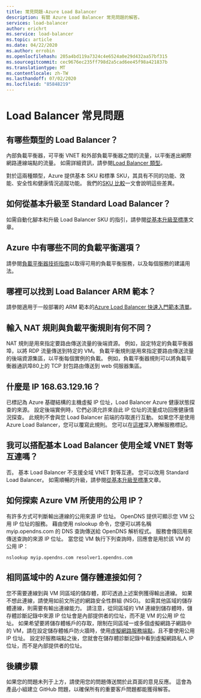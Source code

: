 ```yaml
---
title: 常見問題-Azure Load Balancer
description: 有關 Azure Load Balancer 常見問題的解答。
services: load-balancer
author: erichrt
ms.service: load-balancer
ms.topic: article
ms.date: 04/22/2020
ms.author: errobin
ms.openlocfilehash: 205a4bd119a7324c4e6524a0e29d432aa57bf315
ms.sourcegitcommit: cec9676ec235ff798d2a5cad6ee45f98a421837b
ms.translationtype: MT
ms.contentlocale: zh-TW
ms.lasthandoff: 07/02/2020
ms.locfileid: "85848219"
---
```

# <a name="load-balancer-frequently-asked-questions"></a>Load Balancer 常見問題

## <a name="what-types-of-load-balancer-exist"></a>有哪些類型的 Load Balancer？
內部負載平衡器，可平衡 VNET 和外部負載平衡器之間的流量，以平衡進出網際網路連線端點的流量。 如需詳細資訊，請參閱[Load Balancer 類型](components.md#frontend-ip-configurations)。 

對於這兩種類型，Azure 提供基本 SKU 和標準 SKU，其具有不同的功能、效能、安全性和健康情況追蹤功能。 我們的[SKU 比較](skus.md)一文會說明這些差異。

 ## <a name="how-can-i-upgrade-from-a-basic-to-a-standard-load-balancer"></a>如何從基本升級至 Standard Load Balancer？
如需自動化腳本和升級 Load Balancer SKU 的指引，請參閱[從基本升級至標準](upgrade-basic-standard.md)文章。

 ## <a name="what-are-the-different-load-balancing-options-in-azure"></a>Azure 中有哪些不同的負載平衡選項？
請參閱[負載平衡器技術指南](https://docs.microsoft.com/azure/architecture/guide/technology-choices/load-balancing-overview)以取得可用的負載平衡服務，以及每個服務的建議用法。

## <a name="where-can-i-find-load-balancer-arm-templates"></a>哪裡可以找到 Load Balancer ARM 範本？
請參閱適用于一般部署的 ARM 範本的[Azure Load Balancer 快速入門範本清單](https://docs.microsoft.com/azure/templates/microsoft.network/loadbalancers#quickstart-templates)。

## <a name="how-are-inbound-nat-rules-different-from-load-balancing-rules"></a>輸入 NAT 規則與負載平衡規則有何不同？
NAT 規則是用來指定要路由傳送流量的後端資源。 例如，設定特定的負載平衡器埠，以將 RDP 流量傳送到特定的 VM。 負載平衡規則是用來指定要路由傳送流量的後端資源集區，以平衡每個實例的負載。 例如，負載平衡器規則可以將負載平衡器通訊埠80上的 TCP 封包路由傳送到 web 伺服器集區。

## <a name="what-is-ip-1686312916"></a>什麼是 IP 168.63.129.16？
已標記為 Azure 基礎結構的主機虛擬 IP 位址，Load Balancer Azure 健康狀態探查的來源。 設定後端實例時，它們必須允許來自此 IP 位址的流量成功回應健康情況探查。 此規則不會與您 Load Balancer 前端的存取進行互動。 如果您不是使用 Azure Load Balancer，您可以覆寫此規則。 您可以在[這裡](https://docs.microsoft.com/azure/virtual-network/service-tags-overview#available-service-tags)深入瞭解服務標記。

## <a name="can-i-use-global-vnet-peering-with-basic-load-balancer"></a>我可以搭配基本 Load Balancer 使用全域 VNET 對等互連嗎？
否。 基本 Load Balancer 不支援全域 VNET 對等互連。 您可以改用 Standard Load Balancer。 如需順暢的升級，請參閱[從基本升級至標準](upgrade-basic-standard.md)文章。

## <a name="how-can-i-discover-the-public-ip-that-an-azure-vm-uses"></a>如何探索 Azure VM 所使用的公用 IP？

有許多方式可判斷輸出連線的公用來源 IP 位址。 OpenDNS 提供可顯示您 VM 公用 IP 位址的服務。
藉由使用 nslookup 命令，您便可以將名稱 myip.opendns.com 的 DNS 查詢傳送給 OpenDNS 解析程式。 服務會傳回用來傳送查詢的來源 IP 位址。 當您從 VM 執行下列查詢時，回應會是用於該 VM 的公用 IP：

 ```nslookup myip.opendns.com resolver1.opendns.com```

## <a name="how-do-connections-to-azure-storage-in-the-same-region-work"></a>相同區域中的 Azure 儲存體連接如何？
您不需要連線到與 VM 同區域的儲存體，即可透過上述案例獲得輸出連線。 如果不想此連線，請使用如前文所述的網路安全性群組 (NSG)。 如需其他區域的儲存體連線，則需要有輸出連線能力。 請注意，從同區域的 VM 連線到儲存體時，儲存體診斷記錄中來源 IP 位址會是內部提供者的位址，而不是 VM 的公用 IP 位址。 如果希望要將儲存體帳戶的存取，限制在同區域一或多個虛擬網路子網路中的 VM，請在設定儲存體帳戶防火牆時，使用[虛擬網路服務端點](../virtual-network/virtual-network-service-endpoints-overview.md)，且不要使用公用 IP 位址。 設定好服務端點之後，您就會在儲存體診斷記錄中看到虛擬網路私人 IP 位址，而不是內部提供者的位址。

## <a name="next-steps"></a>後續步驟
如果您的問題未列于上方，請使用您的問題傳送關於此頁面的意見反應。 這會為產品小組建立 GitHub 問題，以確保所有的重要客戶問題都能獲得解答。
